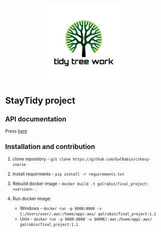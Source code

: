 <p align="center">
    <img width="250" height="250" src="tidy-logo.png">
</p>

# StayTidy project

## API documentation
Press [here](https://documenter.getpostman.com/view/8320454/TVCb4VyR)

## Installation and contribution

1. clone repository - `git clone https://github.com/GalRabin/csharp-course`

2. Install requirments - `pip install -r requirements.txt`

3. Rebuild docker image - `docker build -t galrabin/final_project:<version> .`

4. Run docker image:
    - Windows - `docker run -p 8000:8000 -v C:/Users/user/.aws:/home/app/.aws/ galrabin/final_project:1.1`
    - Unix - `docker run -p 8000:8000 -v $HOME/.aws:/home/app/.aws/ galrabin/final_project:1.1`
